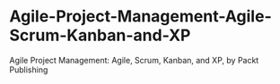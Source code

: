 # Agile-Project-Management-Agile-Scrum-Kanban-and-XP
Agile Project Management: Agile, Scrum, Kanban, and XP, by Packt Publishing

